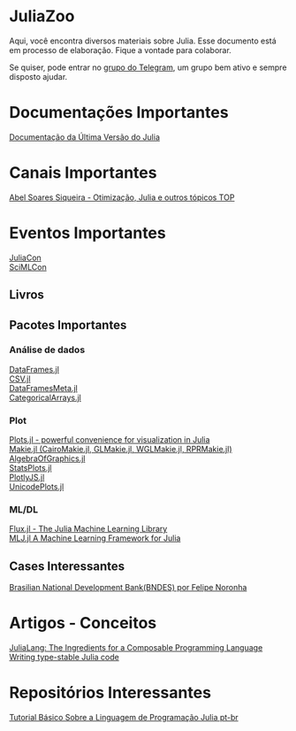 # JuliaZoo
Aqui, você encontra diversos materiais sobre Julia.
Esse documento está em processo de elaboração.
Fique a vontade para colaborar.

Se quiser, pode entrar no [grupo do Telegram](https://t.me/juliabrasil),
um grupo bem ativo e sempre disposto ajudar.

# Documentações Importantes
[Documentação da Última Versão do Julia](https://docs.julialang.org/en/v1/)


# Canais Importantes

[Abel Soares Siqueira - Otimização, Julia e outros tópicos TOP](https://www.youtube.com/channel/UCrHWmb1a2JW50QovKgkcKCQ)


# Eventos Importantes
[JuliaCon](https://juliacon.org)\
[SciMLCon](https://scimlcon.org)

## Livros


## Pacotes Importantes
### Análise de dados
[DataFrames.jl](https://dataframes.juliadata.org/stable/)\
[CSV.jl](https://csv.juliadata.org/stable/)\
[DataFramesMeta.jl](https://juliadata.github.io/DataFramesMeta.jl/stable/)\
[CategoricalArrays.jl](https://categoricalarrays.juliadata.org/stable/using/)

### Plot
[Plots.jl - powerful convenience for visualization in Julia](https://docs.juliaplots.org/latest/)\
[Makie.jl (CairoMakie.jl, GLMakie.jl, WGLMakie.jl, RPRMakie.jl)](https://makie.juliaplots.org/stable/)\
[AlgebraOfGraphics.jl](http://juliaplots.org/AlgebraOfGraphics.jl/stable/)\
[StatsPlots.jl](https://github.com/JuliaPlots/StatsPlots.jl)\
[PlotlyJS.jl](https://plotly.com/julia/)\
[UnicodePlots.jl](https://github.com/JuliaPlots/UnicodePlots.jl)

### ML/DL
[Flux.jl - The Julia Machine Learning Library](https://fluxml.ai/Flux.jl/stable/)\
[MLJ.jl A Machine Learning Framework for Julia](https://alan-turing-institute.github.io/MLJ.jl/dev/)


## Cases Interessantes
[Brasilian National Development Bank(BNDES) por Felipe Noronha](https://juliacomputing.com/case-studies/bndb/)


# Artigos - Conceitos
[JuliaLang: The Ingredients for a Composable Programming Language](https://www.oxinabox.net/2020/02/09/whycompositionaljulia.html)\
[Writing type-stable Julia code](https://blog.sintef.com/industry-en/writing-type-stable-julia-code/)

# Repositórios Interessantes
[Tutorial Básico Sobre a Linguagem de Programação Julia pt-br](https://github.com/JuliaLangPt/tutorial_PT_BR)
